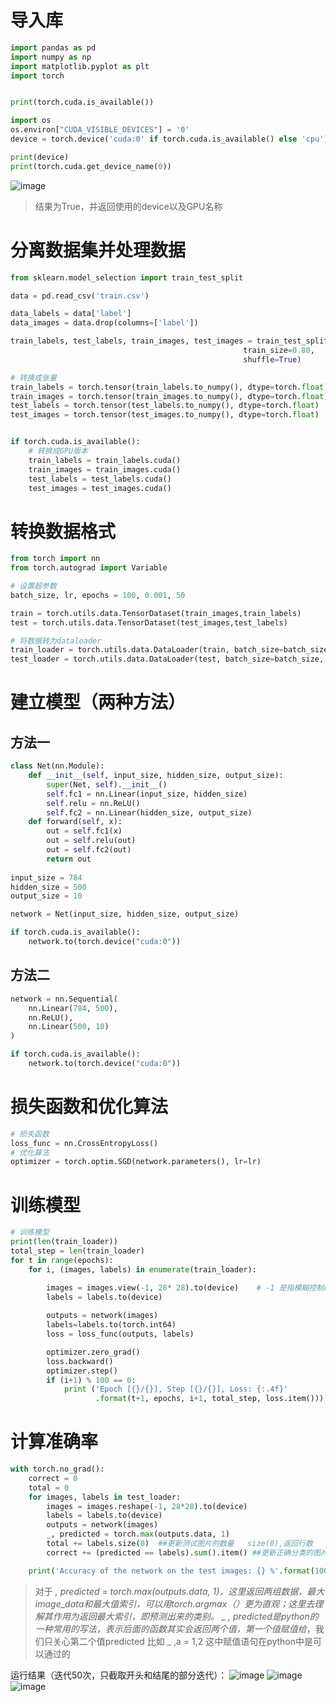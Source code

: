 # 导入库
```python
import pandas as pd
import numpy as np
import matplotlib.pyplot as plt
import torch


print(torch.cuda.is_available())

import os
os.environ["CUDA_VISIBLE_DEVICES"] = '0'
device = torch.device('cuda:0' if torch.cuda.is_available() else 'cpu')

print(device)
print(torch.cuda.get_device_name(0))
```
![image](https://user-images.githubusercontent.com/116483698/226077944-62cd98c1-d0b1-4453-a938-938092398f1c.png)

> 结果为True，并返回使用的device以及GPU名称


# 分离数据集并处理数据
```python
from sklearn.model_selection import train_test_split

data = pd.read_csv('train.csv')

data_labels = data['label']
data_images = data.drop(columns=['label'])

train_labels, test_labels, train_images, test_images = train_test_split(data_labels, data_images,
                                                    train_size=0.80,
                                                    shuffle=True)

# 转换成张量
train_labels = torch.tensor(train_labels.to_numpy(), dtype=torch.float)
train_images = torch.tensor(train_images.to_numpy(), dtype=torch.float)
test_labels = torch.tensor(test_labels.to_numpy(), dtype=torch.float)
test_images = torch.tensor(test_images.to_numpy(), dtype=torch.float)


if torch.cuda.is_available():
    # 转换成GPU版本
    train_labels = train_labels.cuda()
    train_images = train_images.cuda()
    test_labels = test_labels.cuda()
    test_images = test_images.cuda()
```

# 转换数据格式
```python
from torch import nn
from torch.autograd import Variable

# 设置超参数
batch_size, lr, epochs = 100, 0.001, 50

train = torch.utils.data.TensorDataset(train_images,train_labels)
test = torch.utils.data.TensorDataset(test_images,test_labels)

# 将数据转为dataloader
train_loader = torch.utils.data.DataLoader(train, batch_size=batch_size, shuffle=False)
test_loader = torch.utils.data.DataLoader(test, batch_size=batch_size, shuffle=False)
```

# 建立模型（两种方法）
## 方法一
```python
class Net(nn.Module):
    def __init__(self, input_size, hidden_size, output_size):
        super(Net, self).__init__()
        self.fc1 = nn.Linear(input_size, hidden_size) 
        self.relu = nn.ReLU()
        self.fc2 = nn.Linear(hidden_size, output_size)
    def forward(self, x):
        out = self.fc1(x)
        out = self.relu(out)
        out = self.fc2(out)
        return out
    
input_size = 784
hidden_size = 500
output_size = 10

network = Net(input_size, hidden_size, output_size)

if torch.cuda.is_available():
    network.to(torch.device("cuda:0"))
```

## 方法二
```python
network = nn.Sequential(
    nn.Linear(784, 500),
    nn.ReLU(),
    nn.Linear(500, 10)
)

if torch.cuda.is_available():
    network.to(torch.device("cuda:0"))

```

# 损失函数和优化算法
```python
# 损失函数
loss_func = nn.CrossEntropyLoss()
# 优化算法
optimizer = torch.optim.SGD(network.parameters(), lr=lr)
```

# 训练模型
```python
# 训练模型
print(len(train_loader))
total_step = len(train_loader)
for t in range(epochs):
    for i, (images, labels) in enumerate(train_loader):

        images = images.view(-1, 28* 28).to(device)    # -1 是指模糊控制的意思，即固定784列，不知道多少行
        labels = labels.to(device)
        
        outputs = network(images)
        labels=labels.to(torch.int64)
        loss = loss_func(outputs, labels)

        optimizer.zero_grad()
        loss.backward()
        optimizer.step()
        if (i+1) % 100 == 0:
            print ('Epoch [{}/{}], Step [{}/{}], Loss: {:.4f}' 
                   .format(t+1, epochs, i+1, total_step, loss.item()))
```

# 计算准确率
```python
with torch.no_grad():
    correct = 0
    total = 0
    for images, labels in test_loader:
        images = images.reshape(-1, 28*28).to(device)
        labels = labels.to(device)
        outputs = network(images)
        _, predicted = torch.max(outputs.data, 1)  
        total += labels.size(0)  ##更新测试图片的数量   size(0),返回行数
        correct += (predicted == labels).sum().item() ##更新正确分类的图片的数量

    print('Accuracy of the network on the test images: {} %'.format(100 * correct / total))
```
> 对于 _, predicted = torch.max(outputs.data, 1)，这里返回两组数据，最大image_data和最大值索引，可以用torch.argmax（）更为直观；这里去理解其作用为返回最大索引，即预测出来的类别。
> _ , predicted是python的一种常用的写法，表示后面的函数其实会返回两个值，第一个值赋值给_，我们只关心第二个值predicted
> 比如 _ ,a = 1,2 这中赋值语句在python中是可以通过的

运行结果（迭代50次，只截取开头和结尾的部分迭代）：
![image](https://user-images.githubusercontent.com/116483698/226078475-74def5e7-a09b-4987-977d-0e107b9826df.png)
![image](https://user-images.githubusercontent.com/116483698/226078486-9d6fc16d-c9b9-4c91-a9e6-565e4fd4cd07.png)
![image](https://user-images.githubusercontent.com/116483698/226079348-202c9e8a-0ce9-4bc8-a227-95e4ff446aab.png)

